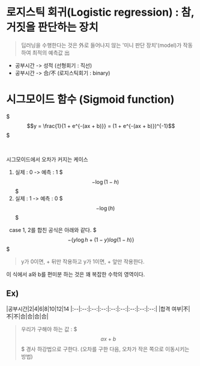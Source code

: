# 로지스틱 회귀(Logistic regression) : 참, 거짓을 판단하는 장치

>딥러닝을 수행한다는 것은 
>外로 들어나지 않는
>'미니 판단 장치'(model)가 작동하여
>최적의 예측값 出

- 공부시간 -> 성적   (선형회기 : 직선)
- 공부시간 -> 合/不  (로지스틱회기 : binary)


# 시그모이드 함수 (Sigmoid function)

$$$y = \frac{1}{1 + e^{-(ax + b)}} = (1 + e^{-(ax + b)})^{-1}$$$

&nbsp;

시그모이드에서 오차가 커지는 케이스
1. 실제 : 0 -> 예측 : 1
$$$- \log (1 - h)$$$
2. 실제 : 1 -> 예측 : 0
$$$- \log (h) $$$

&nbsp;
case 1, 2를 합친 공식은 아래와 같다.
$$$-\{y \log h + (1 - y) log (1 - h)\}$$$
> y가 0이면, + 뒤만 작용하고
> y가 1이면, + 앞만 작용한다.

이 식에서 a와 b를 편미분 하는 것은 꽤 복잡한 수학의 영역이다.


## Ex)

|공부시간|2|4|6|8|10|12|14
|:--|:--:|:--:|:--:|:--:|:--:|:--:|:--:|:--:|
|합격 여부|不|不|不|合|合|合|合|

>우리가 구해야 하는 값 : $$$ax + b$$$
>경사 하강법으로 구한다.
>(오차를 구한 다음, 오차가 작은 쪽으로 이동시키는 방법)
